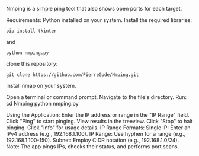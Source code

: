 Nmping is a simple ping tool that also shows open ports for each target.<p>

Requirements:
Python installed on your system.
Install the required libraries:
```
pip install tkinter
```
and
```
python nmping.py
```

clone this repository:<p>

```
git clone https://github.com/PierreGode/Nmping.git
```

install nmap on your system.<p>

Open a terminal or command prompt.
Navigate to the file's directory.
Run:
cd Nmping
python nmping.py
<p>
Using the Application:
Enter the IP address or range in the "IP Range" field.
Click "Ping" to start pinging.
View results in the treeview.
Click "Stop" to halt pinging.
Click "Info" for usage details.
IP Range Formats:
Single IP: Enter an IPv4 address (e.g., 192.168.1.100).
IP Range: Use hyphen for a range (e.g., 192.168.1.100-150).
Subnet: Employ CIDR notation (e.g., 192.168.1.0/24).
Note: The app pings IPs, checks their status, and performs port scans.